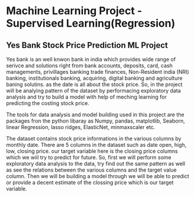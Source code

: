 # Machine Learning Project - Supervised Learning(Regression)
## Yes Bank Stock Price Prediction ML Project 
Yes bank is an well knwon bank in india which provides wide range of serivce and solutions right from bank accounts, deposits, card, cash managements, privillages banking trade finances, Non-Resident india (NRI) banking, institutionals banking, acquiring, digital banking and agriculture baning solutins. as the date is all about the stock price. So, in the project will be analying pattern of the dataset by performacing exploratory data analysis and try to build a model with help of meching learning for predicting the costing stock price.

The tools for data analysis and model building used in this project are the packages fron the python libaray as Numpy, pandas, matplotlib, Seaborn, linear Regression, lasso ridges, ElasticNet, minmaxscaler etc.

The dataset contains stock price informations in the various columns by monthly date. There are 5 columns in the dataset such as date open, high, low, closing price. our target variable here is the closing price columns which we wiil try to predict for future. So, first we will perform some exploratory data analysis to the data, try find out the same pattern as well as see the relations between the various columns and the target value column. Then we will be building a model through we will be able to predict or provide a decent estimate of the clossing price which is our target variable.
